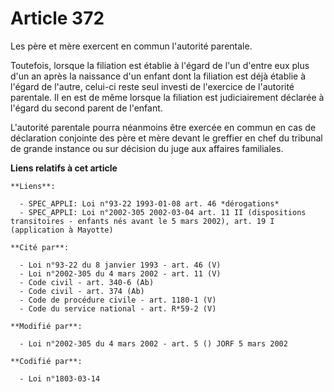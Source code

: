 # Article 372

Les père et mère exercent en commun l'autorité parentale.

Toutefois, lorsque la filiation est établie à l'égard de l'un d'entre eux plus d'un an après la naissance d'un enfant dont la
filiation est déjà établie à l'égard de l'autre, celui-ci reste seul investi de l'exercice de l'autorité parentale. Il en est
de même lorsque la filiation est judiciairement déclarée à l'égard du second parent de l'enfant.

L'autorité parentale pourra néanmoins être exercée en commun en cas de déclaration conjointe des père et mère devant le
greffier en chef du tribunal de grande instance ou sur décision du juge aux affaires familiales.

**Liens relatifs à cet article**

	**Liens**:

	  - SPEC_APPLI: Loi n°93-22 1993-01-08 art. 46 *dérogations*
	  - SPEC_APPLI: Loi n°2002-305 2002-03-04 art. 11 II (dispositions transitoires - enfants nés avant le 5 mars 2002), art. 19 I (application à Mayotte)

	**Cité par**:

	  - Loi n°93-22 du 8 janvier 1993 - art. 46 (V)
	  - Loi n°2002-305 du 4 mars 2002 - art. 11 (V)
	  - Code civil - art. 340-6 (Ab)
	  - Code civil - art. 374 (Ab)
	  - Code de procédure civile - art. 1180-1 (V)
	  - Code du service national - art. R*59-2 (V)

	**Modifié par**:

	  - Loi n°2002-305 du 4 mars 2002 - art. 5 () JORF 5 mars 2002

	**Codifié par**:

	  - Loi n°1803-03-14
